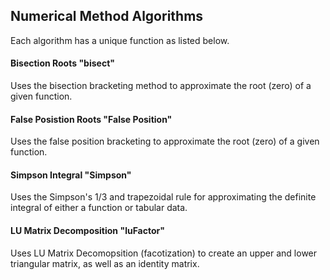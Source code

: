 ## Numerical Method Algorithms
Each algorithm has a unique function as listed below.

#### Bisection Roots "bisect"
Uses the bisection bracketing method to approximate the root (zero) of a given function.


#### False Posistion Roots "False Position"
Uses the false position bracketing to approximate the root (zero) of a given function.

#### Simpson Integral "Simpson"
Uses the Simpson's 1/3 and trapezoidal rule for approximating the definite integral of either a function or tabular data.

#### LU Matrix Decomposition "luFactor"
Uses LU Matrix Decomopsition (facotization) to create an upper and lower triangular matrix, as well as an identity matrix.
